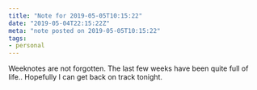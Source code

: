 ```yaml
---
title: "Note for 2019-05-05T10:15:22"
date: "2019-05-04T22:15:22Z"
meta: "note posted on 2019-05-05T10:15:22"
tags:
- personal
---
```

Weeknotes are not forgotten. The last few weeks have been quite full of life.. Hopefully I can get back on track tonight.
